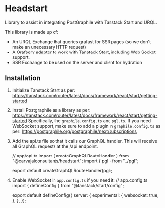 # Headstart

Library to assist in integrating PostGraphile with Tanstack Start and URQL.

This library is made up of:

- An URQL Exchange that queries grafast for SSR pages (so we don't make an unecessary HTTP request)
- A Grafserv adapter to work with Tanstack Start, including Web Socket support.
- SSR Exchange to be used on the server and client for hydration

## Installation

1. Initialize Tanstack Start as per: https://tanstack.com/router/latest/docs/framework/react/start/getting-started

2. Install Postgraphile as a library as per: https://tanstack.com/router/latest/docs/framework/react/start/getting-started
   Specifically, the `graphile.config.ts` and `pgl.ts`. If you need WebSocket support, make sure to add a plugin in `graphile.config.ts` as per: https://postgraphile.org/postgraphile/next/subscriptions

3. Add the api.ts file so that it calls our GraphQL handler. This will receive all GraphQL requests at the /api endpoint.

	// app/api.ts
	import { createGraphQLRouteHandler } from "@carvajalconsultants/headstart";
	import { pgl } from "../pgl";
	
	export default createGraphQLRouteHandler(pgl);

4. Enable WebSocket in `app.config.ts` if you need it:
	// app.config.ts
	import { defineConfig } from "@tanstack/start/config";
	
	export default defineConfig({
		server: {
			experimental: {
				websocket: true,
			},
		},
	});


